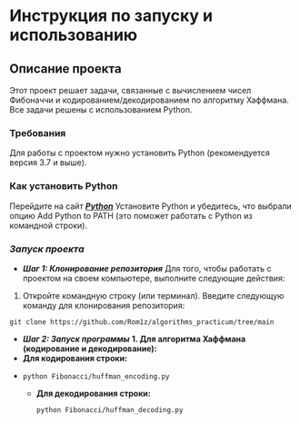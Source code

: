 # Инструкция по запуску и использованию
## Описание проекта
Этот проект решает задачи, связанные с вычислением чисел Фибоначчи и кодированием/декодированием по алгоритму Хаффмана. Все задачи решены с использованием Python.

### **Требования**
Для работы с проектом нужно установить Python (рекомендуется версия 3.7 и выше).

### **Как установить Python**
Перейдите на сайт ***[Python](https://www.python.org/downloads/)***
Установите Python и убедитесь, что выбрали опцию Add Python to PATH (это поможет работать с Python из командной строки).
### ***Запуск проекта***
- ***Шаг 1: Клонирование репозитория***
Для того, чтобы работать с проектом на своем компьютере, выполните следующие действия:

1. Откройте командную строку (или терминал).
Введите следующую команду для клонирования репозитория:
```
git clone https://github.com/Rom1z/algorithms_practicum/tree/main
```
- ***Шаг 2: Запуск программы***
**1. Для алгоритма Хаффмана (кодирование и декодирование):**
- **Для кодирования строки:**
- ```
  python Fibonacci/huffman_encoding.py
  ```
  - **Для декодирования строки:**
    ```
    python Fibonacci/huffman_decoding.py
    ```
    
